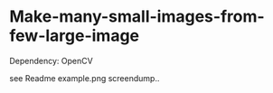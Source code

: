 # Make-many-small-images-from-few-large-image
Dependency: OpenCV

see Readme example.png screendump..
